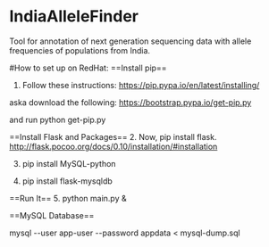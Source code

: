 # IndiaAlleleFinder
Tool for annotation of next generation sequencing data with allele frequencies of populations from India.

#How to set up on RedHat:
==Install pip==
1. Follow these instructions: https://pip.pypa.io/en/latest/installing/

aska download the following: https://bootstrap.pypa.io/get-pip.py

and run python get-pip.py

==Install Flask and Packages==
2. Now, pip install flask. http://flask.pocoo.org/docs/0.10/installation/#installation

3. pip install MySQL-python

4. pip install flask-mysqldb

==Run It==
5. python main.py &

==MySQL Database==

mysql --user app-user --password appdata < mysql-dump.sql
